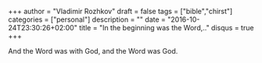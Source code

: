 +++
author = "Vladimir Rozhkov"
draft = false
tags = ["bible","chirst"]
categories = ["personal"]
description = ""
date = "2016-10-24T23:30:26+02:00"
title = "In the beginning was the Word,.."
disqus = true
+++

And the Word was with God, and the Word was God.